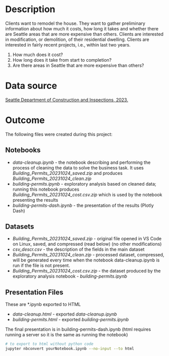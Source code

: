 # Description

Clients want to remodel the house. They want to gather preliminary information 
about how much it costs, how long it takes and whether there are Seattle 
areas that are more expensive than others. Clients are interested in 
modification, or demolition, of their residential dwelling. Clients are 
interested in fairly recent projects, i.e., within last two years.

1. How much does it cost?
2. How long does it take from start to completion?
3. Are there areas in Seattle that are more expensive than others?

# Data source

[Seattle Department of Construction and Inspections, 2023.](https://data.seattle.gov/Permitting/Building-Permits/76t5-zqzr)

# Outcome

The following files were created during this project:

## Notebooks

* *data-cleanup.ipynb* - the notebook describing and performing the process of 
  cleaning the data to solve the business task. 
  It uses *Building_Permits_20231024_saved.zip* and produces 
  *Building_Permits_20231024_clean.zip* 
* *building-permits.ipynb* - exploratory analysis based on cleaned data; 
  running this notebook produces *Building_Permits_20231024_cost.csv.zip* 
  which is used by the notebook presenting the results
* *building-permits-dash.ipynb* - the presentation of the results (Plotly Dash)

## Datasets

* *Building_Permits_20231024_saved.zip* - original file opened in VS Code on Linux,
saved, and compressed (read below) (no other modifications)
* *csv_descr.csv* - the description of the fields in the main dataset
* *Building_Permits_20231024_clean.zip* - processed dataset, compressed, 
  will be generated every time when the notebook data-cleanup.ipynb is run
  if the file is not present.
* *Building_Permits_20231024_cost.csv.zip* - the dataset produced by the exploratory
  analysis notebook - *building-permits.ipynb*

## Presentation Files

These are *.ipynb exported to HTML

* *data-cleanup.html* - exported *data-cleanup.ipynb* 
* *building-permits.html* - exported *building-permits.ipynb*

The final presentation is in building-permits-dash.ipynb (html requires
running a server so it is the same as running the notebook)

```bash
# to export to html without python code
jupyter nbconvert yourNotebook.ipynb --no-input --to html
```
